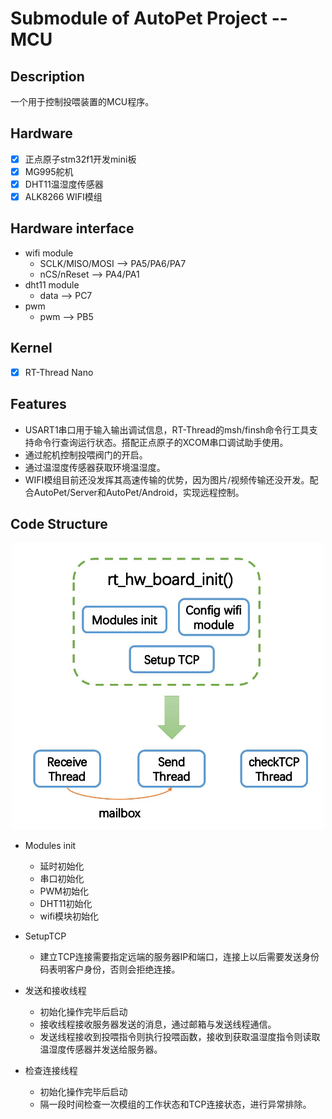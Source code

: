 # Submodule of AutoPet Project -- MCU


## Description
一个用于控制投喂装置的MCU程序。

## Hardware

- [x] 正点原子stm32f1开发mini板
- [x] MG995舵机
- [x] DHT11温湿度传感器
- [x] ALK8266 WIFI模组

## Hardware interface

* wifi module
    * SCLK/MISO/MOSI --> PA5/PA6/PA7
    * nCS/nReset --> PA4/PA1
* dht11 module
    * data --> PC7
* pwm
    * pwm --> PB5

## Kernel
- [x] RT-Thread Nano


## Features

* USART1串口用于输入输出调试信息，RT-Thread的msh/finsh命令行工具支持命令行查询运行状态。搭配正点原子的XCOM串口调试助手使用。
* 通过舵机控制投喂阀门的开启。
* 通过温湿度传感器获取环境温湿度。
* WIFI模组目前还没发挥其高速传输的优势，因为图片/视频传输还没开发。配合AutoPet/Server和AutoPet/Android，实现远程控制。

## Code Structure

<center>
<img src="./img/code_structure.jpg" width=500>
</center>

* Modules init
    * 延时初始化
    * 串口初始化
    * PWM初始化
    * DHT11初始化
    * wifi模块初始化

* SetupTCP
    * 建立TCP连接需要指定远端的服务器IP和端口，连接上以后需要发送身份码表明客户身份，否则会拒绝连接。

* 发送和接收线程
    * 初始化操作完毕后启动
    * 接收线程接收服务器发送的消息，通过邮箱与发送线程通信。
    * 发送线程接收到投喂指令则执行投喂函数，接收到获取温湿度指令则读取温湿度传感器并发送给服务器。

* 检查连接线程
    * 初始化操作完毕后启动
    * 隔一段时间检查一次模组的工作状态和TCP连接状态，进行异常排除。


